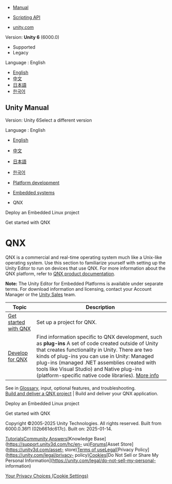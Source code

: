 [](https://docs.unity3d.com)

  * [Manual](../Manual/index.html)
  * [Scripting API](../ScriptReference/index.html)

  * [unity.com](https://unity.com/)

Version: **Unity 6** (6000.0)

  * Supported
  * Legacy

Language : English

  * [English](/Manual/qnx.html)
  * [中文](/cn/current/Manual/qnx.html)
  * [日本語](/ja/current/Manual/qnx.html)
  * [한국어](/kr/current/Manual/qnx.html)

[](https://docs.unity3d.com)

## Unity Manual

Version: Unity 6Select a different version

Language : English

  * [English](/Manual/qnx.html)
  * [中文](/cn/current/Manual/qnx.html)
  * [日本語](/ja/current/Manual/qnx.html)
  * [한국어](/kr/current/Manual/qnx.html)

  * [Platform development ](PlatformSpecific.html)
  * [Embedded systems](embedded-systems.html)
  * QNX

[](embedded-linux-deploy.html)

Deploy an Embedded Linux project

[](qnx-get-started.html)

Get started with QNX

# QNX

QNX is a commercial and real-time operating system much like a Unix-like
operating system. Use this section to familiarize yourself with setting up the
Unity Editor to run on devices that use QNX. For more information about the
QNX platform, refer to [QNX product
documentation](https://www.qnx.com/developers/docs/index.html).

**Note:** The Unity Editor for Embedded Platforms is available under separate
terms. For download information and licensing, contact your Account Manager or
the [Unity Sales](https://create.unity.com/unity-for-industries) team.

**Topic** | **Description**  
---|---  
[Get started with QNX](qnx-get-started.html) | Set up a project for QNX.  
[Develop for QNX](qnx-develop.html) | Find information specific to QNX development, such as **plug-ins** A set of code created outside of Unity that creates functionality in Unity. There are two kinds of plug-ins you can use in Unity: Managed plug-ins (managed .NET assemblies created with tools like Visual Studio) and Native plug-ins (platform-specific native code libraries). [More info](./plug-ins.html)  
See in [Glossary](Glossary.html#Plug-in), input, optional features, and
troubleshooting.  
[Build and deliver a QNX project](qnx-build-and-deliver.html) | Build and deliver your QNX application.  
  
[](embedded-linux-deploy.html)

Deploy an Embedded Linux project

[](qnx-get-started.html)

Get started with QNX

Copyright ©2005-2025 Unity Technologies. All rights reserved. Built from
6000.0.36f1 (02b661dc617c). Built on: 2025-01-14.

[Tutorials](https://learn.unity.com/)[Community
Answers](https://answers.unity3d.com)[Knowledge
Base](https://support.unity3d.com/hc/en-
us)[Forums](https://forum.unity3d.com)[Asset Store](https://unity3d.com/asset-
store)[Terms of
use](https://docs.unity3d.com/Manual/TermsOfUse.html)[Legal](https://unity.com/legal)[Privacy
Policy](https://unity.com/legal/privacy-
policy)[Cookies](https://unity.com/legal/cookie-policy)[Do Not Sell or Share
My Personal Information](https://unity.com/legal/do-not-sell-my-personal-
information)

[Your Privacy Choices (Cookie Settings)](javascript:void\(0\);)

